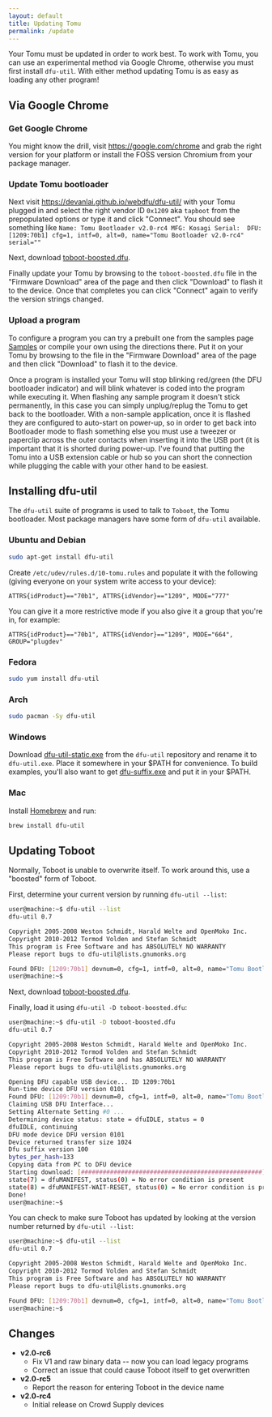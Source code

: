```yaml
---
layout: default
title: Updating Tomu
permalink: /update
---
```


Your Tomu must be updated in order to work best.  To work with Tomu, you can use an experimental method via Google Chrome, otherwise you must first install `dfu-util`.  With either method updating Tomu is as easy as loading any other program!

## Via Google Chrome

### Get Google Chrome

You might know the drill, visit https://google.com/chrome and grab the right version for your platform or install the FOSS version Chromium from your package manager.

### Update Tomu bootloader

Next visit https://devanlai.github.io/webdfu/dfu-util/ with your Tomu plugged in and select the right vendor ID `0x1209` aka `tapboot` from the prepopulated options or type it and click "Connect". You should see something like ```Name: Tomu Bootloader v2.0-rc4
MFG: Kosagi
Serial: 
DFU: [1209:70b1] cfg=1, intf=0, alt=0, name="Tomu Bootloader v2.0-rc4" serial=""```

Next, download [toboot-boosted.dfu](https://github.com/im-tomu/tomu-bootloader/raw/master/prebuilt/toboot-boosted.dfu).

Finally update your Tomu by browsing to the `toboot-boosted.dfu` file in the "Firmware Download" area of the page and then click "Download" to flash it to the device. Once that completes you can click "Connect" again to verify the version strings changed.

### Upload a program

To configure a program you can try a prebuilt one from the samples page [Samples](http://tomu.im/samples) or compile your own using the directions there. Put it on your Tomu by browsing to the file in the "Firmware Download" area of the page and then click "Download" to flash it to the device. 

Once a program is installed your Tomu will stop blinking red/green (the DFU bootloader indicator) and will blink whatever is coded into the program while executing it. When flashing any sample program it doesn't stick permanently, in this case you can simply unplug/replug the Tomu to get back to the bootloader. With a non-sample application, once it is flashed they are configured to auto-start on power-up, so in order to get back into Bootloader mode to flash something else you must use a tweezer or paperclip across the outer contacts when inserting it into the USB port (it is important that it is shorted during power-up. I've found that putting the Tomu into a USB extension cable or hub so you can short the connection while plugging the cable with your other hand to be easiest.

## Installing dfu-util

The `dfu-util` suite of programs is used to talk to `Toboot`,
the Tomu bootloader.  Most package managers have some form of
`dfu-util` available.

### Ubuntu and Debian

````sh
sudo apt-get install dfu-util
````

Create `/etc/udev/rules.d/10-tomu.rules` and populate it with the following (giving everyone on your system write access to your device):

````udev
ATTRS{idProduct}=="70b1", ATTRS{idVendor}=="1209", MODE="777"
````

You can give it a more restrictive mode if you also give it a group that you're in, for example:

````udev
ATTRS{idProduct}=="70b1", ATTRS{idVendor}=="1209", MODE="664", GROUP="plugdev"

````

### Fedora

````sh
sudo yum install dfu-util
````

### Arch

````sh
sudo pacman -Sy dfu-util
````

### Windows

Download [dfu-util-static.exe](http://dfu-util.sourceforge.net/releases/dfu-util-0.8-binaries/win32-mingw32/dfu-util-static.exe) from the `dfu-util` repository and rename it to `dfu-util.exe`.  Place it somewhere in your $PATH for convenience.  To build examples, you'll also want to get [dfu-suffix.exe](http://dfu-util.sourceforge.net/releases/dfu-util-0.8-binaries/win32-mingw32/dfu-suffix.exe) and put it in your $PATH.

### Mac

Install [Homebrew](https://brew.sh/) and run:

````sh
brew install dfu-util
````

## Updating Toboot

Normally, Toboot is unable to overwrite itself.  To work around this, use a "boosted" form of Toboot.

First, determine your current version by running `dfu-util --list`:

````sh
user@machine:~$ dfu-util --list
dfu-util 0.7

Copyright 2005-2008 Weston Schmidt, Harald Welte and OpenMoko Inc.
Copyright 2010-2012 Tormod Volden and Stefan Schmidt
This program is Free Software and has ABSOLUTELY NO WARRANTY
Please report bugs to dfu-util@lists.gnumonks.org

Found DFU: [1209:70b1] devnum=0, cfg=1, intf=0, alt=0, name="Tomu Bootloader v2.0-rc4"
user@machine:~$ 
````

Next, download [toboot-boosted.dfu](https://github.com/im-tomu/tomu-bootloader/raw/master/prebuilt/toboot-boosted.dfu).

Finally, load it using `dfu-util -D toboot-boosted.dfu`:

````sh
user@machine:~$ dfu-util -D toboot-boosted.dfu
dfu-util 0.7

Copyright 2005-2008 Weston Schmidt, Harald Welte and OpenMoko Inc.
Copyright 2010-2012 Tormod Volden and Stefan Schmidt
This program is Free Software and has ABSOLUTELY NO WARRANTY
Please report bugs to dfu-util@lists.gnumonks.org

Opening DFU capable USB device... ID 1209:70b1
Run-time device DFU version 0101
Found DFU: [1209:70b1] devnum=0, cfg=1, intf=0, alt=0, name="Tomu Bootloader v2.0-rc4"
Claiming USB DFU Interface...
Setting Alternate Setting #0 ...
Determining device status: state = dfuIDLE, status = 0
dfuIDLE, continuing
DFU mode device DFU version 0101
Device returned transfer size 1024
Dfu suffix version 100
bytes_per_hash=133
Copying data from PC to DFU device
Starting download: [##################################################] finished!
state(7) = dfuMANIFEST, status(0) = No error condition is present
state(8) = dfuMANIFEST-WAIT-RESET, status(0) = No error condition is present
Done!
user@machine:~$ 
````

You can check to make sure Toboot has updated by looking at the version number returned by `dfu-util --list`:

````sh
user@machine:~$ dfu-util --list
dfu-util 0.7

Copyright 2005-2008 Weston Schmidt, Harald Welte and OpenMoko Inc.
Copyright 2010-2012 Tormod Volden and Stefan Schmidt
This program is Free Software and has ABSOLUTELY NO WARRANTY
Please report bugs to dfu-util@lists.gnumonks.org

Found DFU: [1209:70b1] devnum=0, cfg=1, intf=0, alt=0, name="Tomu Bootloader (5) v2.0-rc6"
user@machine:~$ 
````

## Changes

* **v2.0-rc6**
  * Fix V1 and raw binary data -- now you can load legacy programs
  * Correct an issue that could cause Toboot itself to get overwritten
* **v2.0-rc5**
  * Report the reason for entering Toboot in the device name
* **v2.0-rc4**
  * Initial release on Crowd Supply devices
